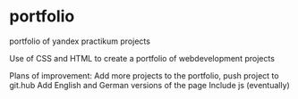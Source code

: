 # portfolio
portfolio of yandex practikum projects

Use of CSS and HTML to create a portfolio of webdevelopment projects

Plans of improvement:
Add more projects to the portfolio, push project to git.hub
Add English and German versions of the page
Include js (eventually)
